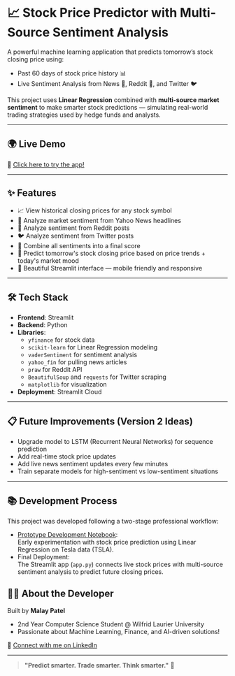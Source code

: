 # 📈 Stock Price Predictor with Multi-Source Sentiment Analysis

A powerful machine learning application that predicts tomorrow’s stock closing price using:
- Past 60 days of stock price history 📊
- Live Sentiment Analysis from News 📰, Reddit 👾, and Twitter 🐦

This project uses **Linear Regression** combined with **multi-source market sentiment** to make smarter stock predictions — simulating real-world trading strategies used by hedge funds and analysts.

---

## 🌍 Live Demo

🚀 [Click here to try the app!](https://stock-predictor-jbrkpzwuwtwbqcrxgpsiu5.streamlit.app/)

---

## ✨ Features

- 📈 View historical closing prices for any stock symbol
- 📰 Analyze market sentiment from Yahoo News headlines
- 👾 Analyze sentiment from Reddit posts
- 🐦 Analyze sentiment from Twitter posts
- 🧠 Combine all sentiments into a final score
- 🔮 Predict tomorrow's stock closing price based on price trends + today's market mood
- 🎨 Beautiful Streamlit interface — mobile friendly and responsive

---

## 🛠 Tech Stack

- **Frontend**: Streamlit
- **Backend**: Python
- **Libraries**:
  - `yfinance` for stock data
  - `scikit-learn` for Linear Regression modeling
  - `vaderSentiment` for sentiment analysis
  - `yahoo_fin` for pulling news articles
  - `praw` for Reddit API
  - `BeautifulSoup` and `requests` for Twitter scraping
  - `matplotlib` for visualization
- **Deployment**: Streamlit Cloud

---

## 📋 Future Improvements (Version 2 Ideas)

- Upgrade model to LSTM (Recurrent Neural Networks) for sequence prediction
- Add real-time stock price updates
- Add live news sentiment updates every few minutes
- Train separate models for high-sentiment vs low-sentiment situations

---

## 📚 Development Process

This project was developed following a two-stage professional workflow:

- [Prototype Development Notebook](./prototype/prototype.ipynb):  
  Early experimentation with stock price prediction using Linear Regression on Tesla data (TSLA).
- Final Deployment:  
  The Streamlit app (`app.py`) connects live stock prices with multi-source sentiment analysis to predict future closing prices.

## 🧑‍💻 About the Developer

Built by **Malay Patel**  
- 2nd Year Computer Science Student @ Wilfrid Laurier University
- Passionate about Machine Learning, Finance, and AI-driven solutions!

🔗 [Connect with me on LinkedIn](https://www.linkedin.com/in/malaypatel12)

---

> **"Predict smarter. Trade smarter. Think smarter."** 🚀

